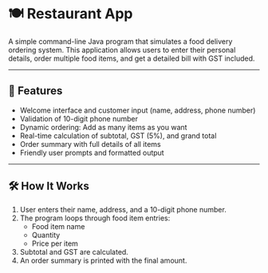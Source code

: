 # 🍽️ Restaurant App

A simple command-line Java program that simulates a food delivery ordering system. This application allows users to enter their personal details, order multiple food items, and get a detailed bill with GST included.

---

## 🚀 Features

- Welcome interface and customer input (name, address, phone number)
- Validation of 10-digit phone number
- Dynamic ordering: Add as many items as you want
- Real-time calculation of subtotal, GST (5%), and grand total
- Order summary with full details of all items
- Friendly user prompts and formatted output

---

## 🛠️ How It Works

1. User enters their name, address, and a 10-digit phone number.
2. The program loops through food item entries:
   - Food item name
   - Quantity
   - Price per item
3. Subtotal and GST are calculated.
4. An order summary is printed with the final amount.
